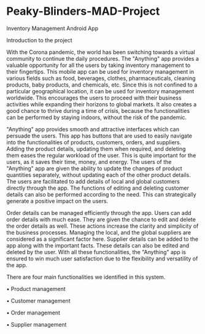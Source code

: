 # Peaky-Blinders-MAD-Project
Inventory Management Android App

Introduction to the project

With the Corona pandemic, the world has been switching towards a virtual community to continue the daily procedures. The "Anything" app provides a valuable opportunity for all the users by taking inventory management to their fingertips. This mobile app can be used for inventory management in various fields such as food, beverages, clothes, pharmaceuticals, cleaning products, baby products, and chemicals, etc. Since this is not confined to a particular geographical location, it can be used for inventory management worldwide. This encourages the users to proceed with their business activities while expanding their horizons to global markets. It also creates a good chance to thrive during a time of crisis, because the functionalities can be performed by staying indoors, without the risk of the pandemic.

"Anything" app provides smooth and attractive interfaces which can persuade the users. This app has buttons that are used to easily navigate into the functionalities of products, customers, orders, and suppliers. Adding the product details, updating them when required, and deleting them eases the regular workload of the user. This is quite important for the users, as it saves their time, money, and energy. The users of the "Anything" app are given the ability to update the changes of product quantities separately, without updating each of the other product details. The users are facilitated to add details of local and global customers directly through the app. The functions of editing and deleting customer details can also be performed according to the need. This can strategically generate a positive impact on the users.

Order details can be managed efficiently through the app. Users can add order details with much ease. They are given the chance to edit and delete the order details as well. These actions increase the clarity and simplicity of the business processes. Managing the local, and the global suppliers are considered as a significant factor here. Supplier details can be added to the app along with the important facts. These details can also be edited and deleted by the user. With all these functionalities, the "Anything" app is ensured to win much user satisfaction due to the flexibility and versatility of the app.

There are four main functionalities we identified in this system.

• Product management

• Customer management

• Order management

• Supplier management
